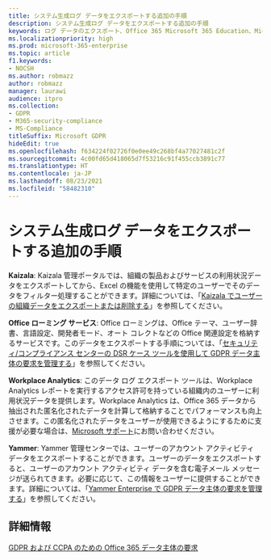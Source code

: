 ```yaml
---
title: システム生成ログ データをエクスポートする追加の手順
description: システム生成ログ データをエクスポートする追加の手順
keywords: ログ データのエクスポート、Office 365 Microsoft 365 Education、Microsoft 365 ドキュメント、GDPR
ms.localizationpriority: high
ms.prod: microsoft-365-enterprise
ms.topic: article
f1.keywords:
- NOCSH
ms.author: robmazz
author: robmazz
manager: laurawi
audience: itpro
ms.collection:
- GDPR
- M365-security-compliance
- MS-Compliance
titleSuffix: Microsoft GDPR
hideEdit: true
ms.openlocfilehash: f634224f02726f0e0ee49c268bf4a77027481c2f
ms.sourcegitcommit: 4c00fd65d418065d7f53216c91f455ccb3891c77
ms.translationtype: HT
ms.contentlocale: ja-JP
ms.lasthandoff: 08/23/2021
ms.locfileid: "58482310"
---
```

# <a name="additional-steps-to-export-system-generated-log-data"></a>システム生成ログ データをエクスポートする追加の手順

**Kaizala**: Kaizala 管理ポータルでは、組織の製品およびサービスの利用状況データをエクスポートしてから、Excel の機能を使用して特定のユーザーでそのデータをフィルター処理することができます。詳細については、「[Kaizala でユーザーの組織データをエクスポートまたは削除する](/office365/kaizala/export-or-delete-a-user-s-data)」を参照してください。

**Office ローミング サービス**: Office ローミングは、Office テーマ、ユーザー辞書、言語設定、開発者モード、オート コレクトなどの Office 関連設定を格納するサービスです。このデータをエクスポートする手順については、「[セキュリティ/コンプライアンス センターの DSR ケース ツールを使用して GDPR データ主体の要求を管理する](/microsoft-365/compliance/manage-gdpr-data-subject-requests-with-the-dsr-case-tool)」を参照してください。 
 
**Workplace Analytics**: このデータ ログ エクスポート ツールは、Workplace Analytics レポートを実行するアクセス許可を持っている組織内のユーザーに利用状況データを提供します。Workplace Analytics は、Office 365 データから抽出された匿名化されたデータを計算して格納することでパフォーマンスも向上させます。この匿名化されたデータをユーザーが使用できるようにするために支援が必要な場合は、[Microsoft サポート](https://support.microsoft.com/contactus/)にお問い合わせください。

**Yammer**: Yammer 管理センターでは、ユーザーのアカウント アクティビティ データをエクスポートすることができます。ユーザーのデータをエクスポートすると、ユーザーのアカウント アクティビティ データを含む電子メール メッセージが送られてきます。必要に応じて、この情報をユーザーに提供することができます。詳細については、「[Yammer Enterprise で GDPR データ主体の要求を管理する](/yammer/manage-security-and-compliance/gdpr-requests-in-yammer-enterprise)」を参照してください。

## <a name="learn-more"></a>詳細情報

[GDPR および CCPA のための Office 365 データ主体の要求](gdpr-dsr-office365.md#part-3-responding-to-dsrs-for-system-generated-logs)